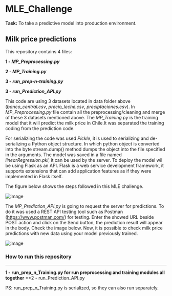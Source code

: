 # MLE_Challenge
**Task:** To take a predictive model into production environment.

## Milk price predictions ##

This repository contains 4 files:

**1 - *MP_Preprocessing.py***

**2 - *MP_Training.py***

**3 - *run_prep-n-training.py***

**3 - *run_Prediction_API.py***

This code are using 3 datasets located in data folder above (*banco_central.csv*, *precio_leche.csv*, *preciptaciones.csv*). In *MP_Preprocessing.py* file contain all the preprocessing/cleaning and merge of these 3 datasets mentioned above. 
The *MP_Training.py* is the training model that it will predict the milk price in Chile.It was separated the training coding from the prediction code. 

For serializing the code was used *Pickle*, it is used to serializing and de-serializing a Python object structure. In which python object is converted into the byte stream.dump() method dumps the object into the file specified in the arguments.
The model was saved in a file named *linearRegression.pkl*, it can be used by the server. To deploy the model wil be using Flask as an API. Flask is a web service development framework, it supports extensions that can add application features as if they were implemented in Flask itself.

The figure below shows the steps followed in this MLE challenge.

![image](https://user-images.githubusercontent.com/51644705/179316413-d8b6bc64-cb25-4882-99d0-9c321f7cb087.png)

The *MP_Prediction_API.py* is going to request the server for predictions. To do it was used a REST API testing tool such as Postman (https://www.postman.com/) for testing. Enter the showed URL beside POST action and click on the Send button, the prediction result will appear in the body. Check the image below. Now, it is possible to check milk price predictions with new data using your model previously trained.

![image](https://user-images.githubusercontent.com/51644705/179322247-c1ed2595-948e-4d7c-8ce0-5c738129be8e.png)

### **How to run this repository** ###
______________________________________________________________________________________________________________________________________________________________________

**1 - run_prep_n_Training.py for run preprocessing and training modules all together**
**2 - run_Prediction_API.py

PS: run_prep_n_Training.py is serialized, so they can also run separately.
